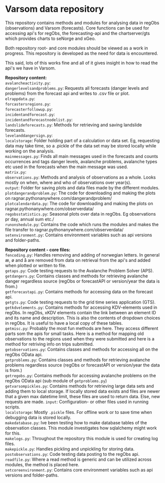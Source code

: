 # Varsom data repository
This repository contains methods and modules for analysing data in regObs (observations) and Varsom (forecasts). Core functions can be used for accessing api's for regObs, the forecasting-api and the chartserver/gts which provides charts to seNorge and xGeo.

Both repository root- and core modules should be viewed as a work in progress. This repository is developed as the need for data is encountered.

This said, lots of this works fine and all of it gives insight in how to read the api's we have in Varsom.

**Repository content:**<br>
`avalancheactivity.py`:<br>
`dangerlevelsandproblems.py`: Requests all forecasts (danger levels and problems) from the forecast api and writes to .csv file or plot.<br>
`elrappdata.py`:<br>
`forcastersregions.py`:<br>
`forecasterfollowup.py`:<br>
`incidentandforecast.py`:<br>
`incidentandforecastnodelist.py`:<br>
`landslideforecasts.py`: Methods for retrieving and saving landslide forecasts.<br>
`levelanddangersign.py`:<br>
`localstorage`: Folder holding part of a calculation or data set. Eg, requesting data may take time, so a .pickle of the data set may be stored locally while working on the analysis.<br>
`mainmessages.py`: Finds all main messages used in the forecasts and counts occurrences and tags danger levels, avalanche problems, avalanche types etc used in the forecasts when the main message was used.<br>
`matrix.py`:<br>
`observations.py`: Methods and analysis of observations as a whole. Looks mostly on when, where and who of observations over year(s).<br>
`output`: Folder for saving plots and data files made by the different modules.<br>
`plotdangerandproblem.py`: The code for downloading and making the plots on ragnar.pythonanywhere.com/dangerandproblem/<br>
`plotcalendardata.py`: The code for downloading and making the plots on ragnar.pythonanywhere.com/observerdata/<br>
`regobsstatistics.py`: Seasonal plots over data in regObs. Eg observations pr day, annual sum etc./<br>
`runonshedule.py`: Contains the code which runs the modules and makes the file transfer to ragnar.pythonanywhere.com/observerdata/<br>
`setenvironment.py`: Contains environment variables such as api versions and folder-paths.<br>

**Repository content - core files:**<br>
`fencoding.py`: Handles removing and adding of norwegian letters. In general æ, ø and å are removed from data on retrieval from the api's and added when plotted or written to file.<br>
`getaps.py`: Code testing requests to the Avalanche Problem Solver (APS).<br>
`getdangers.py`: Contains classes and methods for retrieving avalanche danger regardless source (regObs or forecastAPI or version/year the data is from.)<br>
`getforecastapi.py`: Contains methods for accessing data on the forecast api.<br>
`getgts.py`: Code testing requests to the grid time series application (GTS).<br>
`getkdvelements.py`: Contains methods for accessing KDV-elements used in regObs. In regObs, xKDV elements contain the link between an element ID and its name and description. This is also the contents of dropdown choices in regObs. It is useful to have a local copy of these tables.<br>
`getmisc.py`: Probably the most fun methods are here. They access different parts som the apis for small tasks. Here is a method for mapping old observations to the regions used when they were submitted and here is a method for retriving info on trips submitted.<br>
`getobservations.py`: Contains classes and methods for accessing all on the regObs OData api.<br>
`getproblems.py`: Contains classes and methods for retrieving avalanche problems regardless source (regObs or forecastAPI or version/year the data is from.)<br>
`getregobs.py`: Contains methods for accessing avalanche problems on the regObs OData api (sub module of `getproblems.py`)<br>
`getvarsompickles.py`: Contains methods for retrieving large data sets and adding them to local storage. If locally stored data exists and files are newer that a given max datetime limit, these files are used to return data. Else, new requests are made.
`input`: Configuration- or other files used in running scripts.<br>
`localstorage`: Mostly `.pickle` files. For offline work or to save time when debugging data is stored locally.<br>
`makedatabase.py`: Ive been testing how to make database tables of the observation classes. This module investigates how sqlalchemy might work for this.<br>
`makelogs.py`: Throughout the repository this module is used for creating log files.<br>
`makepickle.py`: Handles pickling and unpickling for storing data.<br>
`postobservations.py`: Code testing data posting to the regObs api.<br>
`readfile.py`: Where a read method is generic and can be utilized across modules, the method is placed here.<br>
`setcoreenvironment.py`: Contains core environment variables such as api versions and folder-paths.<br>


